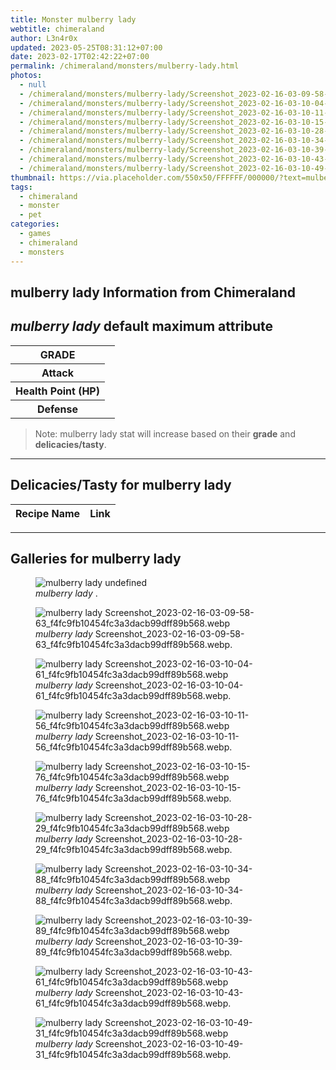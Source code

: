 ```yaml
---
title: Monster mulberry lady
webtitle: chimeraland
author: L3n4r0x
updated: 2023-05-25T08:31:12+07:00
date: 2023-02-17T02:42:22+07:00
permalink: /chimeraland/monsters/mulberry-lady.html
photos:
  - null
  - /chimeraland/monsters/mulberry-lady/Screenshot_2023-02-16-03-09-58-63_f4fc9fb10454fc3a3dacb99dff89b568.webp
  - /chimeraland/monsters/mulberry-lady/Screenshot_2023-02-16-03-10-04-61_f4fc9fb10454fc3a3dacb99dff89b568.webp
  - /chimeraland/monsters/mulberry-lady/Screenshot_2023-02-16-03-10-11-56_f4fc9fb10454fc3a3dacb99dff89b568.webp
  - /chimeraland/monsters/mulberry-lady/Screenshot_2023-02-16-03-10-15-76_f4fc9fb10454fc3a3dacb99dff89b568.webp
  - /chimeraland/monsters/mulberry-lady/Screenshot_2023-02-16-03-10-28-29_f4fc9fb10454fc3a3dacb99dff89b568.webp
  - /chimeraland/monsters/mulberry-lady/Screenshot_2023-02-16-03-10-34-88_f4fc9fb10454fc3a3dacb99dff89b568.webp
  - /chimeraland/monsters/mulberry-lady/Screenshot_2023-02-16-03-10-39-89_f4fc9fb10454fc3a3dacb99dff89b568.webp
  - /chimeraland/monsters/mulberry-lady/Screenshot_2023-02-16-03-10-43-61_f4fc9fb10454fc3a3dacb99dff89b568.webp
  - /chimeraland/monsters/mulberry-lady/Screenshot_2023-02-16-03-10-49-31_f4fc9fb10454fc3a3dacb99dff89b568.webp
thumbnail: https://via.placeholder.com/550x50/FFFFFF/000000/?text=mulberry lady
tags:
  - chimeraland
  - monster
  - pet
categories:
  - games
  - chimeraland
  - monsters
---
```


<link
  rel="stylesheet"
  href="https://rawcdn.githack.com/dimaslanjaka/Web-Manajemen/870a349/css/bootstrap-5-3-0-alpha3-wrapper.css"
/>
<section id="bootstrap-wrapper">
  <div data-bs-theme="dark">
    <h2>mulberry lady Information from Chimeraland</h2>
    <h2 id="attribute"><i>mulberry lady</i> default maximum attribute</h2>
    <div class="row">
      <div class="col mb-2">
        <div class="card">
          <div class="card-body">
            <table>
              <tr>
                <th>GRADE</th>
                <td><br /></td>
              </tr>
              <tr>
                <th>Attack</th>
                <td></td>
              </tr>
              <tr>
                <th>Health Point (HP)</th>
                <td></td>
              </tr>
              <tr>
                <th>Defense</th>
                <td></td>
              </tr>
            </table>
          </div>
        </div>
      </div>
    </div>
    <blockquote class="bd-callout bd-callout-warning">
      Note: mulberry lady stat will increase based on their <b>grade</b> and
      <b>delicacies/tasty</b>.
    </blockquote>
    <hr />
    <h2 id="delicacies">Delicacies/Tasty for mulberry lady</h2>
    <div class="card">
      <div class="card-body">
        <div class="table-responsive">
          <table class="table table-striped">
            <thead>
              <tr>
                <th>Recipe Name</th>
                <th>Link</th>
              </tr>
            </thead>
            <tbody></tbody>
          </table>
        </div>
      </div>
    </div>
    <hr />
    <div id="gallery">
      <h2>Galleries for mulberry lady</h2>
      <div class="row">
        <div class="col-lg-6 col-12">
          <figure>
            <img
              src="https://www.webmanajemen.com/undefined"
              alt="mulberry lady undefined"
            />
            <figcaption style="word-wrap: break-word">
              <i>mulberry lady</i> .
            </figcaption>
          </figure>
        </div>
        <div class="col-lg-6 col-12">
          <figure>
            <img
              src="https://www.webmanajemen.com/chimeraland/monsters/mulberry-lady/Screenshot_2023-02-16-03-09-58-63_f4fc9fb10454fc3a3dacb99dff89b568.webp"
              alt="mulberry lady Screenshot_2023-02-16-03-09-58-63_f4fc9fb10454fc3a3dacb99dff89b568.webp"
            />
            <figcaption style="word-wrap: break-word">
              <i>mulberry lady</i>
              Screenshot_2023-02-16-03-09-58-63_f4fc9fb10454fc3a3dacb99dff89b568.webp.
            </figcaption>
          </figure>
        </div>
        <div class="col-lg-6 col-12">
          <figure>
            <img
              src="https://www.webmanajemen.com/chimeraland/monsters/mulberry-lady/Screenshot_2023-02-16-03-10-04-61_f4fc9fb10454fc3a3dacb99dff89b568.webp"
              alt="mulberry lady Screenshot_2023-02-16-03-10-04-61_f4fc9fb10454fc3a3dacb99dff89b568.webp"
            />
            <figcaption style="word-wrap: break-word">
              <i>mulberry lady</i>
              Screenshot_2023-02-16-03-10-04-61_f4fc9fb10454fc3a3dacb99dff89b568.webp.
            </figcaption>
          </figure>
        </div>
        <div class="col-lg-6 col-12">
          <figure>
            <img
              src="https://www.webmanajemen.com/chimeraland/monsters/mulberry-lady/Screenshot_2023-02-16-03-10-11-56_f4fc9fb10454fc3a3dacb99dff89b568.webp"
              alt="mulberry lady Screenshot_2023-02-16-03-10-11-56_f4fc9fb10454fc3a3dacb99dff89b568.webp"
            />
            <figcaption style="word-wrap: break-word">
              <i>mulberry lady</i>
              Screenshot_2023-02-16-03-10-11-56_f4fc9fb10454fc3a3dacb99dff89b568.webp.
            </figcaption>
          </figure>
        </div>
        <div class="col-lg-6 col-12">
          <figure>
            <img
              src="https://www.webmanajemen.com/chimeraland/monsters/mulberry-lady/Screenshot_2023-02-16-03-10-15-76_f4fc9fb10454fc3a3dacb99dff89b568.webp"
              alt="mulberry lady Screenshot_2023-02-16-03-10-15-76_f4fc9fb10454fc3a3dacb99dff89b568.webp"
            />
            <figcaption style="word-wrap: break-word">
              <i>mulberry lady</i>
              Screenshot_2023-02-16-03-10-15-76_f4fc9fb10454fc3a3dacb99dff89b568.webp.
            </figcaption>
          </figure>
        </div>
        <div class="col-lg-6 col-12">
          <figure>
            <img
              src="https://www.webmanajemen.com/chimeraland/monsters/mulberry-lady/Screenshot_2023-02-16-03-10-28-29_f4fc9fb10454fc3a3dacb99dff89b568.webp"
              alt="mulberry lady Screenshot_2023-02-16-03-10-28-29_f4fc9fb10454fc3a3dacb99dff89b568.webp"
            />
            <figcaption style="word-wrap: break-word">
              <i>mulberry lady</i>
              Screenshot_2023-02-16-03-10-28-29_f4fc9fb10454fc3a3dacb99dff89b568.webp.
            </figcaption>
          </figure>
        </div>
        <div class="col-lg-6 col-12">
          <figure>
            <img
              src="https://www.webmanajemen.com/chimeraland/monsters/mulberry-lady/Screenshot_2023-02-16-03-10-34-88_f4fc9fb10454fc3a3dacb99dff89b568.webp"
              alt="mulberry lady Screenshot_2023-02-16-03-10-34-88_f4fc9fb10454fc3a3dacb99dff89b568.webp"
            />
            <figcaption style="word-wrap: break-word">
              <i>mulberry lady</i>
              Screenshot_2023-02-16-03-10-34-88_f4fc9fb10454fc3a3dacb99dff89b568.webp.
            </figcaption>
          </figure>
        </div>
        <div class="col-lg-6 col-12">
          <figure>
            <img
              src="https://www.webmanajemen.com/chimeraland/monsters/mulberry-lady/Screenshot_2023-02-16-03-10-39-89_f4fc9fb10454fc3a3dacb99dff89b568.webp"
              alt="mulberry lady Screenshot_2023-02-16-03-10-39-89_f4fc9fb10454fc3a3dacb99dff89b568.webp"
            />
            <figcaption style="word-wrap: break-word">
              <i>mulberry lady</i>
              Screenshot_2023-02-16-03-10-39-89_f4fc9fb10454fc3a3dacb99dff89b568.webp.
            </figcaption>
          </figure>
        </div>
        <div class="col-lg-6 col-12">
          <figure>
            <img
              src="https://www.webmanajemen.com/chimeraland/monsters/mulberry-lady/Screenshot_2023-02-16-03-10-43-61_f4fc9fb10454fc3a3dacb99dff89b568.webp"
              alt="mulberry lady Screenshot_2023-02-16-03-10-43-61_f4fc9fb10454fc3a3dacb99dff89b568.webp"
            />
            <figcaption style="word-wrap: break-word">
              <i>mulberry lady</i>
              Screenshot_2023-02-16-03-10-43-61_f4fc9fb10454fc3a3dacb99dff89b568.webp.
            </figcaption>
          </figure>
        </div>
        <div class="col-lg-6 col-12">
          <figure>
            <img
              src="https://www.webmanajemen.com/chimeraland/monsters/mulberry-lady/Screenshot_2023-02-16-03-10-49-31_f4fc9fb10454fc3a3dacb99dff89b568.webp"
              alt="mulberry lady Screenshot_2023-02-16-03-10-49-31_f4fc9fb10454fc3a3dacb99dff89b568.webp"
            />
            <figcaption style="word-wrap: break-word">
              <i>mulberry lady</i>
              Screenshot_2023-02-16-03-10-49-31_f4fc9fb10454fc3a3dacb99dff89b568.webp.
            </figcaption>
          </figure>
        </div>
      </div>
    </div>
  </div>
</section>